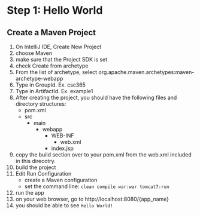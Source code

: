 # Step 1: Hello World

## Create a Maven Project

1. On IntelliJ IDE, Create New Project
2. choose Maven
3. make sure that the Project SDK is set
3. check Create from archetype
4. From the list of archetype, select org.apache.maven.archetypes:maven-archetype-webapp
5. Type in GroupId. Ex. csc365
6. Type in ArtifactId. Ex. example1
7. After creating the project, you should have the following files and directory structures:
    - pom.xml
    - src
        - main
            - webapp
                - WEB-INF
                    - web.xml
                - index.jsp
8. copy the build section over to your pom.xml from the web.xml included in this direcotry.
9. build the project
10. Edit Run Configuration
    - create a Maven configuration
    - set the command line: ```clean compile war:war tomcat7:run```
11. run the app
12. on your web browser, go to http://localhost:8080/{app_name}
13. you should be able to see `Hello World!`
